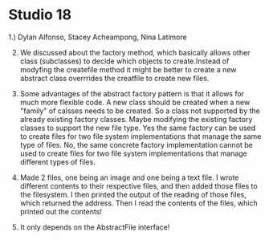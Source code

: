 # Studio 18
1.) Dylan Alfonso, Stacey Acheampong, Nina Latimore

2) We discussed about the factory method, which basically allows  other class
	(subclasses) to decide which objects to create.Instead of modyfing the createfile method
	it might be better to create a new abstract class overrrides the creatfile to create new files.

3) Some advantages of the abstract factory pattern is that it allows for much more flexible code.
	A new class should be created when a new "family" of calsses needs to be created. So a class not supported by the 
	already existing factory classes. Maybe modifying the existing factory classes to support the new file type. Yes the
	same factory can be used to create files for two file system implementations that manage the same type of files. No,
	the same concrete factory implementation cannot be used to create files for two file system implementations that manage 
	different types of files.

4) Made 2 files, one being an image and one being a text file. I wrote different contents to their respective files, and then
	added those files to the filesystem. I then printed the output of the reading of those files, which returned the address.
	Then I read the contents of the files, which printed out the contents!

5) It only depends on the AbstractFile interface!